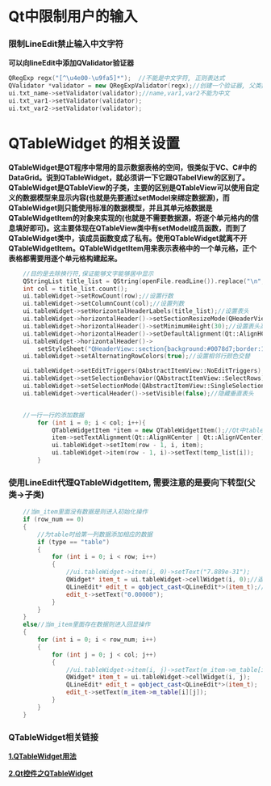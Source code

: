 # Qt中限制用户的输入



### 限制LineEdit禁止输入中文字符

**可以向lineEdit中添加QValidator验证器**

```c++
QRegExp regx("[^\u4e00-\u9fa5]*");  //不能是中文字符, 正则表达式
QValidator *validator = new QRegExpValidator(regx);//创建一个验证器, 父类指针指向子类对象地址
ui.txt_name->setValidator(validator);//name,var1,var2不能为中文
ui.txt_var1->setValidator(validator);
ui.txt_var2->setValidator(validator);
```



# QTableWidget 的相关设置



​		**QTableWidget是QT程序中常用的显示数据表格的空间，很类似于VC、C#中的DataGrid。说到QTableWidget，就必须讲一下它跟QTabelView的区别了。QTableWidget是QTableView的子类，主要的区别是QTableView可以使用自定义的数据模型来显示内容(也就是先要通过setModel来绑定数据源)，而QTableWidget则只能使用标准的数据模型，并且其单元格数据是QTableWidgetItem的对象来实现的(也就是不需要数据源，将逐个单元格内的信息填好即可)。这主要体现在QTableView类中有setModel成员函数，而到了QTableWidget类中，该成员函数变成了私有。使用QTableWidget就离不开QTableWidgetItem。QTableWidgetItem用来表示表格中的一个单元格，正个表格都需要用逐个单元格构建起来。**





```C++ 
	//目的是去除换行符,保证能够文字能够居中显示
	QStringList title_list = QString(openFile.readLine()).replace("\n", " ").split("\t", QString::SkipEmptyParts);
	int col = title_list.count();
	ui.tableWidget->setRowCount(row);//设置行数
	ui.tableWidget->setColumnCount(col);//设置列数
	ui.tableWidget->setHorizontalHeaderLabels(title_list);//设置表头
	ui.tableWidget->horizontalHeader()->setSectionResizeMode(QHeaderView::Stretch);//表头自动撑满
	ui.tableWidget->horizontalHeader()->setMinimumHeight(30);//设置表头高度
	ui.tableWidget->horizontalHeader()->setDefaultAlignment(Qt::AlignHCenter | Qt::AlignVCenter);//表头内容居中
	ui.tableWidget->horizontalHeader()->
		setStyleSheet("QHeaderView::section{background:#0078d7;border:1px solid #6c6c6c;color:#ffffff}");//设置表头颜色
	ui.tableWidget->setAlternatingRowColors(true);//设置相邻行颜色交替

	ui.tableWidget->setEditTriggers(QAbstractItemView::NoEditTriggers);//设置禁止编辑
	ui.tableWidget->setSelectionBehavior(QAbstractItemView::SelectRows);//设置选中整行
	ui.tableWidget->setSelectionMode(QAbstractItemView::SingleSelection);//只能单选
	ui.tableWidget->verticalHeader()->setVisible(false);//隐藏垂直表头


	//一行一行的添加数据
		for (int i = 0; i < col; i++){
			QTableWidgetItem *item = new QTableWidgetItem();//Qt中tableWidget的每一单元格都是用QTableWidgetItem来管理的(也可以用QWidget其他控件代理)
			item->setTextAlignment(Qt::AlignHCenter | Qt::AlignVCenter);//设置字体居中
			ui.tableWidget->setItem(row - 1, i, item);
			ui.tableWidget->item(row - 1, i)->setText(temp_list[i]);
		}
```



### 使用LineEdit代理QTableWidgetItem, 需要注意的是要向下转型(父类->子类)

```c++
	//当m_item里面没有数据是则进入初始化操作
	if (row_num == 0)
	{
		//为table时给第一列数据添加相应的数据
		if (type == "table")
		{
			for (int i = 0; i < row; i++)
			{
				//ui.tableWidget->item(i, 0)->setText("7.889e-31");
				QWidget* item_t = ui.tableWidget->cellWidget(i, 0);//返回的是一个QWidget* 
				QLineEdit* edit_t = qobject_cast<QLineEdit*>(item_t);//需要向下转型为QLineEdit* 
				edit_t->setText("0.00000");
			}
		}
	}
	else//当m_item里面存在数据则进入回显操作
	{
		for (int i = 0; i < row_num; i++)
		{
			for (int j = 0; j < col; j++)
			{
				//ui.tableWidget->item(i, j)->setText(m_item->m_table[i][j]);
				QWidget* item_t = ui.tableWidget->cellWidget(i, j);
				QLineEdit* edit_t = qobject_cast<QLineEdit*>(item_t);
				edit_t->setText(m_item->m_table[i][j]);
			}
		}
	}
```









### QTableWidget相关链接



[**1.QTableWidget用法**](https://blog.csdn.net/qq_35040828/article/details/70208240)

[**2.Qt控件之QTableWidget**](https://www.cnblogs.com/retry/p/9329397.html)

